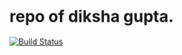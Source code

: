 # repo of diksha gupta.


[![Build Status](https://dev.azure.com/Infydiksha2547/DemoProject/_apis/build/status/diksha-gupta04.repo?branchName=master)](https://dev.azure.com/Infydiksha2547/DemoProject/_build/latest?definitionId=1&branchName=master)

